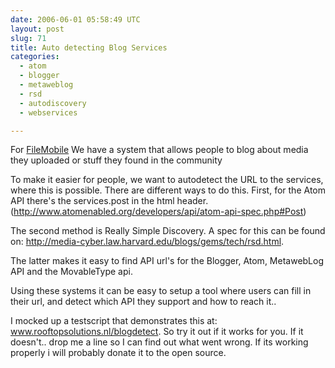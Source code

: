 ```yaml
---
date: 2006-06-01 05:58:49 UTC
layout: post
slug: 71
title: Auto detecting Blog Services
categories:
  - atom
  - blogger
  - metaweblog
  - rsd
  - autodiscovery
  - webservices

---
```

<p>For <a href="http://www.filemobile.com">FileMobile</a> We have a system that allows people to blog about media they uploaded or stuff they found in the community</p>

<p>To make it easier for people, we want to autodetect the URL to the services, where this is possible. There are different ways to do this. First, for the Atom API there's the services.post in the html header. (<a href="http://www.atomenabled.org/developers/api/atom-api-spec.php#Post">http://www.atomenabled.org/developers/api/atom-api-spec.php#Post</a>)</p>

<p>The second method is Really Simple Discovery. A spec for this can be found on: <a href="http://media-cyber.law.harvard.edu/blogs/gems/tech/rsd.html">http://media-cyber.law.harvard.edu/blogs/gems/tech/rsd.html</a>. </p>

<p>The latter makes it easy to find API url's for the Blogger, Atom, MetawebLog API and the MovableType api.</p>

<p>Using these systems it can be easy to setup a tool where users can fill in their url, and detect which API they support and how to reach it..</p>

<p>I mocked up a testscript that demonstrates this at: <a href="/blogdetect">www.rooftopsolutions.nl/blogdetect</a>. So try it out if it works for you. If it doesn't.. drop me a line so I can find out what went wrong. If its working properly i will probably donate it to the open source.</p>